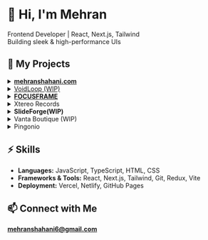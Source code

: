 # 👋 Hi, I'm Mehran  
 Frontend Developer | React, Next.js, Tailwind  
 Building sleek & high-performance UIs  

## 📌 My Projects  
 
<details>
  <summary><strong><a href="https://mehranshahani.com">mehranshahani.com</a></strong></summary>
  <ul>
    <li>💻 Personal cyberpunk-themed portfolio</li>
    <li>Built with Next.js, TailwindCSS, Redux, Framer Motion</li>
    <li>CLI-style UI with game-inspired project navigation</li>
    <li><a href="https://github.com/meranHM/mehranshahani">GitHub Repo</a></li>
  </ul>
</details>

<details>
  <summary><a href="https://void-loop.vercel.app/">VoidLoop (WIP)</strong></a></summary>
  <ul>
    <li>🎧 Portfolio for an audio production company</li>
    <li>Next.js, Redux, GSAP, Tailwind CSS</li>
    <li>Smooth ScrollTriggered animations with practical musical features</li>
    <li><a href="https://github.com/meranHM/VoidLoop">GitHub Repo</a></li>
  </ul>
</details>

<details>
  <summary><strong><a href="https://focusframe-portfolio.vercel.app/">FOCUSFRAME</a></strong></summary>
  <ul>
    <li>🖼️ Minimal portfolio template for artists</li>
    <li>React + TailwindCSS, keyboard-navigable Lightbox</li>
    <li><a href="https://github.com/meranHM/FOCUSFRAME-portfolio">GitHub Repo</a></li>
  </ul>
</details>

<details>
  <summary>Xtereo Records</strong></summary>
  <ul>
    <li>🎧 Portfolio for an audio production company</li>
    <li>Next.js, Redux</li>
    <li>Custom "before/after" audio switcher and scroll-based audio control using `IntersectionObserver`</li>
  </ul>
</details>

<details>
  <summary><strong>SlideForge(WIP)</strong></summary>
  <ul>
    <li>🛠️ A SaaS app for creating sleek, dynamic presentations</li>
    <li>Next.js, GSAP, TailwindCSS</li>
  </ul>
</details>

<details>
  <summary>Vanta Boutique (WIP)</strong></summary>
  <ul>
    <li>👜 An e-commerce boutique site focused on style</li>
    <li>React, TailwindCSS</li>
    <li>Custom UI components and smooth product navigation</li>
  </ul>
</details>

<details>
  <summary>Pingonio</strong></summary>
  <ul>
    <li>📚 Educational platform for showcasing books and videos</li>
    <li>Next.js, Redux</li>
  </ul>
</details>

## ⚡ Skills  
- **Languages:** JavaScript, TypeScript, HTML, CSS  
- **Frameworks & Tools:** React, Next.js, Tailwind, Git, Redux, Vite
- **Deployment:** Vercel, Netlify, GitHub Pages  

## 📫 Connect with Me  
**mehranshahani6@gmail.com**

